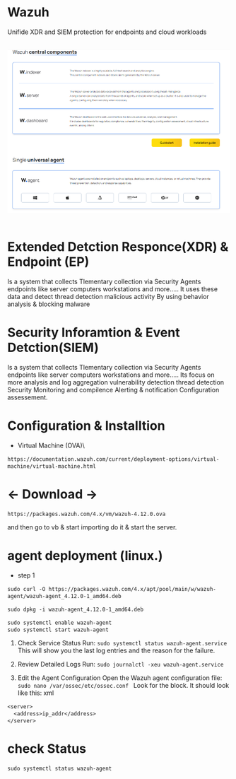 # Wazuh
Unifide XDR and SIEM protection for endpoints and cloud workloads

<p align="center">
<br/>
  <img src="main.png"/>
<br/>
<br/>
</p>


# Extended Detction Responce(XDR) & Endpoint (EP)
Is a system that collects Tlementary collection via Security Agents endpoints like server computers workstations and more.....
It uses these data and detect thread detection malicious activity By using behavior analysis & blocking malware

# Security Inforamtion & Event Detction(SIEM)
Is a system that collects Tlementary collection via Security Agents endpoints like server computers workstations and more.....
Its focus on more analysis and log aggregation vulnerability detection thread detection Security Monitoring and compilence Alerting & notification Configuration assessement.

# Configuration & Installtion
- Virtual Machine (OVA)\
```
https://documentation.wazuh.com/current/deployment-options/virtual-machine/virtual-machine.html
```
 # <- Download ->
```
https://packages.wazuh.com/4.x/vm/wazuh-4.12.0.ova
```
and then go to vb & start importing do it & start the server.

# agent deployment (linux.)
- step 1
```
sudo curl -O https://packages.wazuh.com/4.x/apt/pool/main/w/wazuh-agent/wazuh-agent_4.12.0-1_amd64.deb
```
```
sudo dpkg -i wazuh-agent_4.12.0-1_amd64.deb
```
```
sudo systemctl enable wazuh-agent
sudo systemctl start wazuh-agent
```
1. Check Service Status
Run:
```sudo systemctl status wazuh-agent.service```
This will show you the last log entries and the reason for the failure.

2. Review Detailed Logs
Run:
```sudo journalctl -xeu wazuh-agent.service```

3. Edit the Agent Configuration
Open the Wazuh agent configuration file:
```sudo nano /var/ossec/etc/ossec.conf ```
Look for the <server> block. It should look like this:
xml
```
<server>
  <address>ip_addr</address>
</server>
```
# check Status 
``` sudo systemctl status wazuh-agent ```

